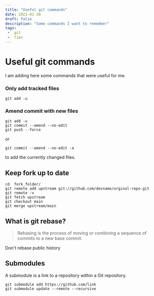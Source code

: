 ```yaml
---
title: "Useful git commands"
date: 2021-01-30 
draft: false 
description: "Some commands I want to remember"
tags: 
 -  git
 -  tips
---
```


# Useful git commands

 I am adding  here some commands that were useful for me.

### Only add tracked files
```
git add -u
```

### Amend commit with new files

```
git add -u
git commit --amend --no-edit
git push --force
```
or 
```
git commit --amend --no-edit -a
```

to add the currently changed files.

## Keep fork up to date

```
cd  fork_folder/
git remote add upstream git://github.com/devname/orginal-repo.git
git remote -v
git fetch upstream
git checkout main
git merge upstream/main
```
## What is git rebase?

>Rebasing is the process of moving or combining a sequence of commits to a new base commit.

Don't rebase public history 

## Submodules

A submodule is a link to a repository within a Git repository.

```
git submodule add https://github.com/link
git submodule update --remote --recursive
```
